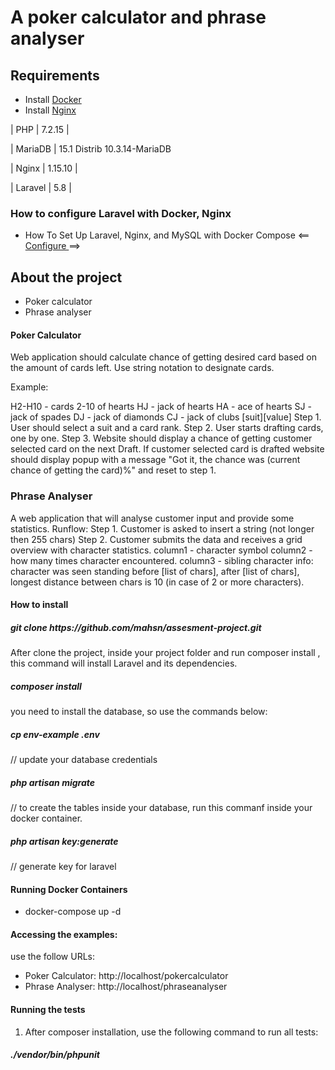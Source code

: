 # A poker calculator and phrase analyser

## Requirements

-   Install <a href= 'https://www.digitalocean.com/community/tutorials/how-to-install-docker-compose-on-ubuntu-18-04'>Docker<a>
-   Install <a href='https://www.digitalocean.com/community/tutorials/how-to-install-nginx-on-ubuntu-18-04-quickstart'>Nginx</a>

| PHP | 7.2.15 |

| MariaDB | 15.1 Distrib 10.3.14-MariaDB

| Nginx | 1.15.10 |

| Laravel | 5.8 |

### How to configure Laravel with Docker, Nginx

-   How To Set Up Laravel, Nginx, and MySQL with Docker Compose <== <a href='https://www.digitalocean.com/community/tutorials/how-to-set-up-laravel-nginx-and-mysql-with-docker-compose'> Configure </a> ==>

## About the project

-   Poker calculator
-   Phrase analyser

#### Poker Calculator

<p> Web application should calculate chance of getting desired card based on the amount of cards left.
Use string notation to designate cards.</p>

Example:

<p>
H2-H10 - cards 2-10 of hearts
HJ - jack of hearts
HA - ace of hearts
SJ - jack of spades
DJ - jack of diamonds
CJ - jack of clubs
[suit][value]
Step 1. User should select a suit and a card rank.
Step 2. User starts drafting cards, one by one.
Step 3. Website should display a chance of getting customer selected card on the next Draft.
If customer selected card is drafted website should display popup with a message "Got it, the chance was
(current chance of getting the card)%" and reset to step 1.
</p>

<h3> Phrase Analyser</h3>

<p>
A web application that will analyse customer input and provide some statistics.
Runflow:
Step 1. Customer is asked to insert a string (not longer then 255 chars)
Step 2. Customer submits the data and receives a grid overview with character statistics.
column1 - character symbol
column2 - how many times character encountered.
column3 - sibling character info: character was seen standing before [list of chars], after [list of chars], longest
distance between chars is 10 (in case of 2 or more characters).
</p>

#### How to install

<h5>git clone https://github.com/mahsn/assesment-project.git</h5>

<p> After clone the project, inside your project folder and run composer install , this command will install Laravel and its dependencies.</p>

<h5>composer install</h5>

<p> you need to install the database, so use the commands below:</p>

<h5> cp env-example .env </h5> // update your database credentials

<h5> php artisan migrate </h5> // to create the tables inside your database, run this commanf inside your docker container.

<h5> php artisan key:generate </h5> // generate key for laravel

#### Running Docker Containers

-   docker-compose up -d

#### Accessing the examples:

use the follow URLs:

-   Poker Calculator: http://localhost/pokercalculator
-   Phrase Analyser: http://localhost/phraseanalyser

#### Running the tests

1.  After composer installation, use the following command to run all tests:

<h5>./vendor/bin/phpunit</h5>
